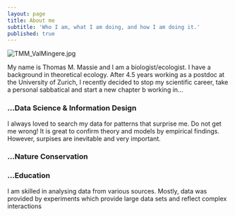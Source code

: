 ```yaml
---
layout: page
title: About me
subtitle: 'Who I am, what I am doing, and how I am doing it.'
published: true
---
```

![TMM_ValMingere.jpg]({{site.baseurl}}/img/TMM_ValMingere.jpg)

My name is Thomas M. Massie and I am a biologist/ecologist. 
I have a background in theoretical ecology.
After 4.5 years working as a postdoc at the University of Zurich, I recently decided to stop my scientific career, take a personal sabbatical and start a new chapter b working in...

### ...Data Science & Information Design
I always loved to search my data for patterns that surprise me. Do not get me wrong! It is great to confirm theory and models by empirical findings. However, surpises are inevitable and very important. 

### ...Nature Conservation


### ...Education


I am skilled in analysing data from various sources. Mostly, data was provided by experiments which provide large data sets and reflect complex interactions
